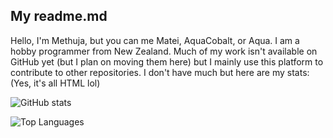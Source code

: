 ## My readme.md

Hello, I'm Methuja, but you can me Matei, AquaCobalt, or Aqua. I am a hobby programmer from New Zealand. Much of my work isn't available on GitHub yet (but I plan on moving them here) but I mainly use this platform to contribute to other repositories. I don't have much but here are my stats: (Yes, it's all HTML lol)

![GitHub stats](https://github-readme-stats.vercel.app/api?username=aquacobalt&show_icons=true&theme=dark)

![Top Languages](https://github-readme-stats.vercel.app/api/top-langs/?username=aquacobalt&layout=compact&theme=dark)
